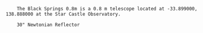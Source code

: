 
        The Black Springs 0.8m is a 0.8 m telescope located at -33.899000, 138.888000 at the Star Castle Observatory.
        
        30" Newtonian Reflector
        